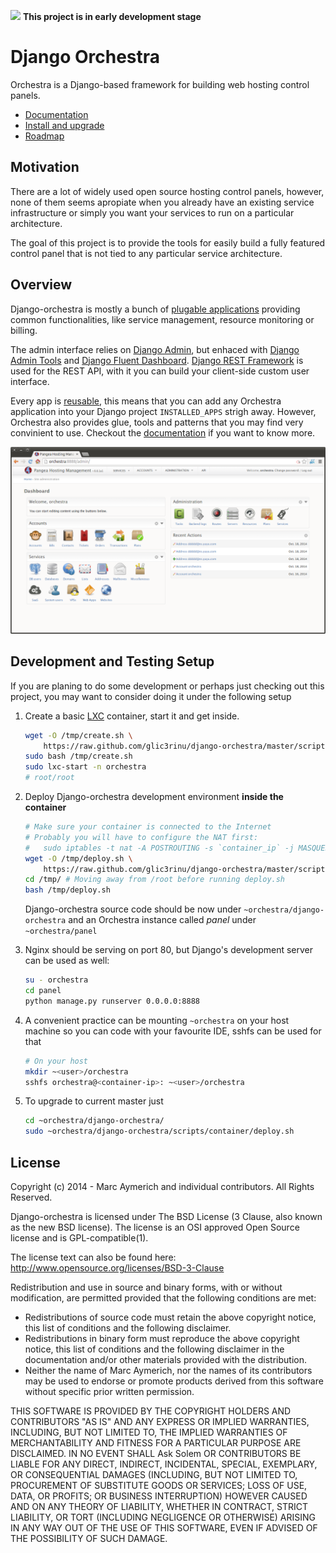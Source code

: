 ![](orchestra/static/orchestra/icons/Emblem-important.png)  **This project is in early development stage**

Django Orchestra
================

Orchestra is a Django-based framework for building web hosting control panels.

* [Documentation](http://django-orchestra.readthedocs.org/)
* [Install and upgrade](INSTALL.md)
* [Roadmap](ROADMAP.md)


Motivation
----------
There are a lot of widely used open source hosting control panels, however, none of them seems apropiate when you already have an existing service infrastructure or simply you want your services to run on a particular architecture.

The goal of this project is to provide the tools for easily build a fully featured control panel that is not tied to any particular service architecture.


Overview
--------

Django-orchestra is mostly a bunch of [plugable applications](orchestra/apps) providing common functionalities, like service management, resource monitoring or billing.

The admin interface relies on [Django Admin](https://docs.djangoproject.com/en/dev/ref/contrib/admin/), but enhaced with [Django Admin Tools](https://bitbucket.org/izi/django-admin-tools) and [Django Fluent Dashboard](https://github.com/edoburu/django-fluent-dashboard). [Django REST Framework](http://www.django-rest-framework.org/) is used for the REST API, with it you can build your client-side custom user interface.

Every app is [reusable](https://docs.djangoproject.com/en/dev/intro/reusable-apps/), this means that you can add any Orchestra application into your Django project `INSTALLED_APPS` strigh away.
However, Orchestra also provides glue, tools and patterns that you may find very convinient to use. Checkout the [documentation](http://django-orchestra.readthedocs.org/) if you want to know more.

![](docs/images/index-screenshot.png)


Development and Testing Setup
-----------------------------
If you are planing to do some development or perhaps just checking out this project, you may want to consider doing it under the following setup

1. Create a basic [LXC](http://linuxcontainers.org/) container, start it and get inside.
    ```bash
    wget -O /tmp/create.sh \
        https://raw.github.com/glic3rinu/django-orchestra/master/scripts/container/create.sh
    sudo bash /tmp/create.sh
    sudo lxc-start -n orchestra
    # root/root
    ```

2. Deploy Django-orchestra development environment **inside the container**
    ```bash
    # Make sure your container is connected to the Internet
    # Probably you will have to configure the NAT first:
    #   sudo iptables -t nat -A POSTROUTING -s `container_ip` -j MASQUERADE
    wget -O /tmp/deploy.sh \
        https://raw.github.com/glic3rinu/django-orchestra/master/scripts/container/deploy.sh
    cd /tmp/ # Moving away from /root before running deploy.sh
    bash /tmp/deploy.sh
    ```
    Django-orchestra source code should be now under `~orchestra/django-orchestra` and an Orchestra instance called _panel_ under `~orchestra/panel`


3. Nginx should be serving on port 80, but Django's development server can be used as well:
    ```bash
    su - orchestra
    cd panel
    python manage.py runserver 0.0.0.0:8888
    ```

4. A convenient practice can be mounting `~orchestra` on your host machine so you can code with your favourite IDE, sshfs can be used for that
    ```bash
    # On your host
    mkdir ~<user>/orchestra
    sshfs orchestra@<container-ip>: ~<user>/orchestra
    ```

5. To upgrade to current master just
    ```bash
    cd ~orchestra/django-orchestra/
    sudo ~orchestra/django-orchestra/scripts/container/deploy.sh
    ```


License
-------
Copyright (c) 2014 - Marc Aymerich and individual contributors.
All Rights Reserved.

Django-orchestra is licensed under The BSD License (3 Clause, also known as
the new BSD license). The license is an OSI approved Open Source
license and is GPL-compatible(1).

The license text can also be found here:
http://www.opensource.org/licenses/BSD-3-Clause

Redistribution and use in source and binary forms, with or without
modification, are permitted provided that the following conditions are met:
* Redistributions of source code must retain the above copyright
  notice, this list of conditions and the following disclaimer.
* Redistributions in binary form must reproduce the above copyright
  notice, this list of conditions and the following disclaimer in the
  documentation and/or other materials provided with the distribution.
* Neither the name of Marc Aymerich, nor the
  names of its contributors may be used to endorse or promote products
  derived from this software without specific prior written permission.

THIS SOFTWARE IS PROVIDED BY THE COPYRIGHT HOLDERS AND CONTRIBUTORS "AS IS"
AND ANY EXPRESS OR IMPLIED WARRANTIES, INCLUDING, BUT NOT LIMITED TO,
THE IMPLIED WARRANTIES OF MERCHANTABILITY AND FITNESS FOR A PARTICULAR
PURPOSE ARE DISCLAIMED. IN NO EVENT SHALL Ask Solem OR CONTRIBUTORS
BE LIABLE FOR ANY DIRECT, INDIRECT, INCIDENTAL, SPECIAL, EXEMPLARY, OR
CONSEQUENTIAL DAMAGES (INCLUDING, BUT NOT LIMITED TO, PROCUREMENT OF
SUBSTITUTE GOODS OR SERVICES; LOSS OF USE, DATA, OR PROFITS; OR BUSINESS
INTERRUPTION) HOWEVER CAUSED AND ON ANY THEORY OF LIABILITY, WHETHER IN
CONTRACT, STRICT LIABILITY, OR TORT (INCLUDING NEGLIGENCE OR OTHERWISE)
ARISING IN ANY WAY OUT OF THE USE OF THIS SOFTWARE, EVEN IF ADVISED OF THE
POSSIBILITY OF SUCH DAMAGE.
